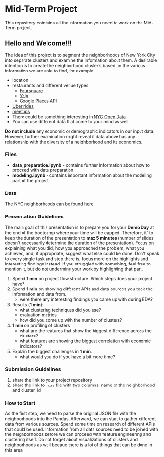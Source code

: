 # Mid-Term Project
This repository cointains all the information you need to work on the Mid-Term project.

## Hello and Welcome!!!

The idea of this project is to segment the neighborhoods of New York City into separate clusters and examine the information about them. A desirable intention is to create the neighborhood cluster’s based on the various information we are able to find, for example:

- location
- restaurants and different venue types
    - [Foursquare](https://developer.foursquare.com/places)
    - [Yelp](https://www.yelp.com/developers/documentation/v3/get_started)
    - [Google Places API](https://developers.google.com/places/web-service/intro)
- [Uber rides](https://data.world/data-society/uber-pickups-in-nyc) 
- [meetups](https://www.meetup.com/meetup_api/)
- There could be something interesting in [NYC Open Data](https://data.cityofnewyork.us/browse?sortBy=most_accessed&utf8=%E2%9C%93)
- You can use different data that come to your mind as well

**Do not include** any economic or demographic indicators in our input data. However, further examination might reveal if data above has any relationship with the diversity of a neighborhood and its economics.


### Files

- **data_preparation.ipynb** - contains further information about how to proceed with data preparation
- **modeling.ipynb** - contains important information about the modeling part of the project

### Data

The NYC neighborhoods can be found [here](https://drive.google.com/file/d/16hGHxuPHDVVwlHhiZ5pFoNMfmGjh_JYb/view?usp=sharing).


### Presentation Guidelines

The main goal of this presentation is to prepare you for your **Demo Day** at the end of the bootcamp where your time will be capped. Therefore, it' to keep the duration of the presentation to **max 5 minutes** (number of slides doesn't necessarily determine the duration of the presentation). Focus on explaining what you did, how you approached the problem, what you achieved, and, if appropriate, suggest what else could be done. Don't speak to every single task and step there is, focus more on the highlights and interesting findings instead. If you struggled with something, feel free to mention it, but do not undermine your work by highlighting that part.

1. Spend **1 min** on project flow structure.
    Which steps does your project have?
2. Spend **1 min** on showing different APIs and data sources you took the information and data from.
    - were there any interesting findings you came up with during EDA?
3. Results (**1 min**):
    - what clustering techniques did you use?
    - evaluation metrics
    - how did you come up with the number of clusters?
4. **1 min** on profiling of clusters
    - what are the features that show the biggest difference across the clusters?
    - what features are showing the biggest correlation with economic indicators?
5. Explain the biggest challenges in **1 min**.
    - what would you do if you have a bit more time?


### Submission Guidelines

1. share the link to your project repository
2. share the link to `.csv` file with two columns: name of the neighborhood and cluster_id


### How to Start

As the first step, we need to parse the original JSON file with the neighborhoods into the Pandas. Afterward, we can start to gather different data from various sources. Spend some time on research of different APIs that could be used. Information from all data sources need to be joined with the neighborhoods before we can proceed with feature engineering and clustering itself. Do not forget about visualizations of clusters and neighborhoods as well becaue there is a lot of things that can be done in this area.
